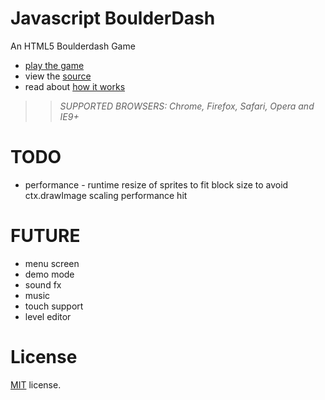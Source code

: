 Javascript BoulderDash
======================

An HTML5 Boulderdash Game

 * [play the game](http://codeincomplete.com/projects/boulderdash/)
 * view the [source](https://github.com/jakesgordon/javascript-boulderdash)
 * read about [how it works](http://codeincomplete.com/posts/2011/10/25/javascript_boulderdash/)

>> _*SUPPORTED BROWSERS*: Chrome, Firefox, Safari, Opera and IE9+_

TODO
====

 * performance - runtime resize of sprites to fit block size to avoid ctx.drawImage scaling performance hit

FUTURE
======

 * menu screen
 * demo mode
 * sound fx
 * music
 * touch support
 * level editor

License
=======

[MIT](http://en.wikipedia.org/wiki/MIT_License) license.


